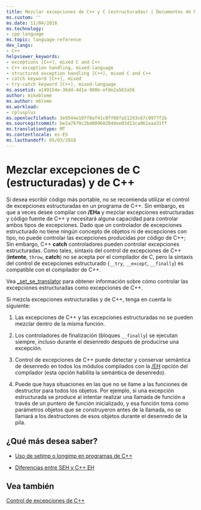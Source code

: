 ```yaml
---
title: Mezclar excepciones de C++ y C (estructuradas) | Documentos de Microsoft
ms.custom: ''
ms.date: 11/04/2016
ms.technology:
- cpp-language
ms.topic: language-reference
dev_langs:
- C++
helpviewer_keywords:
- exceptions [C++], mixed C and C++
- C++ exception handling, mixed-language
- structured exception handling [C++], mixed C and C++
- catch keyword [C++], mixed
- try-catch keyword [C++], mixed-language
ms.assetid: a149154e-36dd-4d1a-980b-efde2a563a56
author: mikeblome
ms.author: mblome
ms.workload:
- cplusplus
ms.openlocfilehash: 3e9544e10ff0af41c0ff08fa51293c67c9977f2b
ms.sourcegitcommit: be2a7679c2bd80968204dee03d13ca961eaa31ff
ms.translationtype: MT
ms.contentlocale: es-ES
ms.lasthandoff: 05/03/2018
---
```

# <a name="mixing-c-structured-and-c-exceptions"></a>Mezclar excepciones de C (estructuradas) y de C++
Si desea escribir código más portable, no se recomienda utilizar el control de excepciones estructuradas en un programa de C++. Sin embargo, es que a veces desee compilar con **/EHa** y mezclar excepciones estructuradas y código fuente de C++ y necesitará alguna capacidad para controlar ambos tipos de excepciones. Dado que un controlador de excepciones estructurado no tiene ningún concepto de objetos ni de excepciones con tipo, no puede controlar las excepciones producidas por código de C++; Sin embargo, C++ **catch** controladores pueden controlar excepciones estructuradas. Como tales, sintaxis del control de excepciones de C++ (**intente**, `throw`, **catch**) no se acepta por el compilador de C, pero la sintaxis del control de excepciones estructurado (`__try`, `__except`, `__finally`) es compatible con el compilador de C++.  
  
 Vea [_set_se_translator](../c-runtime-library/reference/set-se-translator.md) para obtener información sobre cómo controlar las excepciones estructuradas como excepciones de C++.  
  
 Si mezcla excepciones estructuradas y de C++, tenga en cuenta lo siguiente:  
  
1.  Las excepciones de C++ y las excepciones estructuradas no se pueden mezclar dentro de la misma función.  
  
2.  Los controladores de finalización (bloques `__finally`) se ejecutan siempre, incluso durante el desenredo después de producirse una excepción.  
  
3.  Control de excepciones de C++ puede detectar y conservar semántica de desenredo en todos los módulos compilados con la [/EH](../build/reference/eh-exception-handling-model.md) opción del compilador (esta opción habilita la semántica de desenredo).  
  
4.  Puede que haya situaciones en las que no se llame a las funciones de destructor para todos los objetos. Por ejemplo, si una excepción estructurada se produce al intentar realizar una llamada de función a través de un puntero de función inicializado, y esa función toma como parámetros objetos que se construyeron antes de la llamada, no se llamará a los destructores de esos objetos durante el desenredo de la pila.  
  
## <a name="what-do-you-want-to-know-more-about"></a>¿Qué más desea saber?  
  
-   [Uso de setjmp o longjmp en programas de C++](../cpp/using-setjmp-longjmp.md)  
  
-   [Diferencias entre SEH y C++ EH](../cpp/exception-handling-differences.md)  
  
## <a name="see-also"></a>Vea también  
 [Control de excepciones de C++](../cpp/cpp-exception-handling.md)